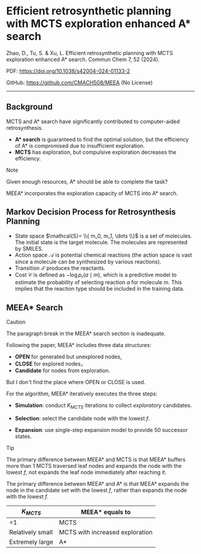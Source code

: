 # Efficient retrosynthetic planning with MCTS exploration enhanced A* search

Zhao, D., Tu, S. & Xu, L. Efficient retrosynthetic planning with MCTS exploration enhanced A* search. Commun Chem 7, 52 (2024).

PDF: https://doi.org/10.1038/s42004-024-01133-2

GitHub: https://github.com/CMACH508/MEEA (No License)

---

## Background

MCTS and A* search have significantly contributed to computer-aided retrosynthesis.

* **A\* search** is guaranteed to find the optimal solution, but the efficiency of A* is compromised due to insufficient exploration.
* **MCTS** has exploration, but compulsive exploration decreases the efficiency.

> [!NOTE]
> Given enough resources, A* should be able to complete the task?

MEEA* incorporates the exploration capacity of MCTS into A* search.

## Markov Decision Process for Retrosynthesis Planning

* State space $\mathcal{S}= \\{ m_0, m_1, \dots \\}$ is a set of molecules. The initial state is the target molecule. The molecules are represented by SMILES.
* Action space $\mathcal{A}$ is potential chemical reactions (the action space is vast since a molecule can be synthesized by various reactions).
* Transition $\mathcal{T}$ produces the reactants.
* Cost $\mathcal{C}$ is defined as $-\log p_r(a \mid m)$, which is a predictive model to estimate the probability of selecting reaction $a$ for molecule $m$.
This implies that the reaction type should be included in the training data.

## MEEA* Search

> [!CAUTION]
> The paragraph break in the MEEA* search section is inadequate. 

Following the paper, MEEA* includes three data structures:

* **OPEN** for generated but unexplored nodes,
* **CLOSE** for explored nodes，
* **Candidate** for nodes from exploration.

But I don't find the place where OPEN or CLOSE is used.

For the algorithm, MEEA* iteratively executes the three steps:

* **Simulation**: conduct $K_{MCTS}$ iterations to collect *exploratory* candidates.

* **Selection**: select the candidate node with the lowest $f$.

* **Expansion**: use single-step expansion model to provide $50$ successor states.

> [!TIP]
> The primary difference between MEEA* and MCTS is that MEEA* buffers more than 1 MCTS traversed leaf nodes and expands the node with the lowest $f$, not expands the leaf node immediately after reaching it.
>
> The primary difference between MEEA* and A* is that MEEA* expands the node in the candidate set with the lowest $f$, rather than expands the node with the lowest $f$.

| $K_{MCTS}$ | MEEA* equals to |
|------------|---------|
| =1 | MCTS |
| Relatively small | MCTS with increased exploration |
| Extremely large | A* |

